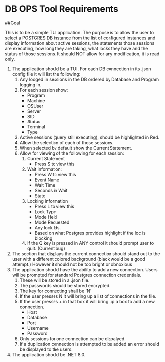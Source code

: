 # DB OPS Tool Requirements

##Goal

This is to be a simple TUI application. The purpose is to allow the user to select a POSTGRES DB instance from the list of configured instances and display information about active sessions, the statements those sessions are executing, how long they are taking, what locks they have and the status of those sessions.  It should NOT allow for any modification, it is read only.

1. The application should be a TUI. For each DB connection in its .json config file it will list the following:
    1. Any looged in sessions in the DB ordered by Database and Program logging in.
    1. For each session show:
        - Program
        - Machine
        - OSUser
        - Server
        - SID
        - Status
        - Terminal
        - Type
    1. Active sessions (query still executing), should be highlighted in Red.
    1. Allow the selection of each of those sessions.
    1. When selected by default show the Current Statement.
    1. Allow for viewing of the following for each session:
        1. Current Statement
            - Press S to view this
        1. Wait information:
            - Press W to view this
            - Event Name
            - Wait Time
            - Seconds in Wait
            - State
        1. Locking information
            - Press L to view this
            - Lock Type
            - Mode Held
            - Mode Requested
            - Any lock Ids.
            - Based on what Postgres provides highlight if the loc is blocking                
        1. If the Q key is pressed in ANY control it should prompt user to quit. (Current bug)
1. The section that displays the current connection should stand out to the user with a different colored background (black would be a good attempt.)  However it should not be too bright or obnoxious
1. The application should have the ability to add a new connection.  Users will be prompted for standard Postgres connection credentials.
    1. These will be stored in a .json file.
    1. The passwords should be stored encrypted.
    1. The key for connecting shall be 'N'
    1. If the user presses N it will bring up a list of connections in the file.
    1. If the user presses + in that box it will bring up a box to add a new connection.
        - Host
        - Database
        - Port
        - Username
        - Password
    1. Only sessions for one connection can be dispalyed.
    1. If a duplication connection is attempted to be added an error should be displayed to the users.
1. The application should be .NET 8.0.